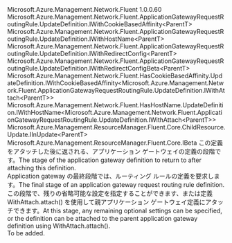 <Type Name="IWithAttach&lt;ParentT&gt;" FullName="Microsoft.Azure.Management.Network.Fluent.ApplicationGatewayRequestRoutingRule.UpdateDefinition.IWithAttach&lt;ParentT&gt;">
  <TypeSignature Language="C#" Value="public interface IWithAttach&lt;ParentT&gt; : Microsoft.Azure.Management.Network.Fluent.ApplicationGatewayRequestRoutingRule.UpdateDefinition.IWithCookieBasedAffinity&lt;ParentT&gt;, Microsoft.Azure.Management.Network.Fluent.ApplicationGatewayRequestRoutingRule.UpdateDefinition.IWithHostName&lt;ParentT&gt;, Microsoft.Azure.Management.Network.Fluent.ApplicationGatewayRequestRoutingRule.UpdateDefinition.IWithRedirectConfig&lt;ParentT&gt;, Microsoft.Azure.Management.Network.Fluent.ApplicationGatewayRequestRoutingRule.UpdateDefinition.IWithRedirectConfigBeta&lt;ParentT&gt;, Microsoft.Azure.Management.Network.Fluent.HasCookieBasedAffinity.UpdateDefinition.IWithCookieBasedAffinity&lt;Microsoft.Azure.Management.Network.Fluent.ApplicationGatewayRequestRoutingRule.UpdateDefinition.IWithAttach&lt;ParentT&gt;&gt;, Microsoft.Azure.Management.Network.Fluent.HasHostName.UpdateDefinition.IWithHostName&lt;Microsoft.Azure.Management.Network.Fluent.ApplicationGatewayRequestRoutingRule.UpdateDefinition.IWithAttach&lt;ParentT&gt;&gt;, Microsoft.Azure.Management.ResourceManager.Fluent.Core.ChildResource.Update.IInUpdate&lt;ParentT&gt;, Microsoft.Azure.Management.ResourceManager.Fluent.Core.IBeta" />
  <TypeSignature Language="ILAsm" Value=".class public interface auto ansi abstract IWithAttach`1&lt;ParentT&gt; implements class Microsoft.Azure.Management.Network.Fluent.ApplicationGatewayRequestRoutingRule.UpdateDefinition.IWithCookieBasedAffinity`1&lt;!ParentT&gt;, class Microsoft.Azure.Management.Network.Fluent.ApplicationGatewayRequestRoutingRule.UpdateDefinition.IWithHostName`1&lt;!ParentT&gt;, class Microsoft.Azure.Management.Network.Fluent.ApplicationGatewayRequestRoutingRule.UpdateDefinition.IWithRedirectConfig`1&lt;!ParentT&gt;, class Microsoft.Azure.Management.Network.Fluent.ApplicationGatewayRequestRoutingRule.UpdateDefinition.IWithRedirectConfigBeta`1&lt;!ParentT&gt;, class Microsoft.Azure.Management.Network.Fluent.HasCookieBasedAffinity.UpdateDefinition.IWithCookieBasedAffinity`1&lt;class Microsoft.Azure.Management.Network.Fluent.ApplicationGatewayRequestRoutingRule.UpdateDefinition.IWithAttach`1&lt;!ParentT&gt;&gt;, class Microsoft.Azure.Management.Network.Fluent.HasHostName.UpdateDefinition.IWithHostName`1&lt;class Microsoft.Azure.Management.Network.Fluent.ApplicationGatewayRequestRoutingRule.UpdateDefinition.IWithAttach`1&lt;!ParentT&gt;&gt;, class Microsoft.Azure.Management.ResourceManager.Fluent.Core.ChildResource.Update.IInUpdate`1&lt;!ParentT&gt;, class Microsoft.Azure.Management.ResourceManager.Fluent.Core.IBeta" />
  <TypeSignature Language="DocId" Value="T:Microsoft.Azure.Management.Network.Fluent.ApplicationGatewayRequestRoutingRule.UpdateDefinition.IWithAttach`1" />
  <TypeSignature Language="VB.NET" Value="Public Interface IWithAttach(Of ParentT)&#xA;Implements IBeta, IInUpdate(Of ParentT), IWithCookieBasedAffinity(Of IWithAttach(Of ParentT)), IWithCookieBasedAffinity(Of ParentT), IWithHostName(Of IWithAttach(Of ParentT)), IWithHostName(Of ParentT), IWithRedirectConfig(Of ParentT), IWithRedirectConfigBeta(Of ParentT)" />
  <TypeSignature Language="F#" Value="type IWithAttach&lt;'ParentT&gt; = interface&#xA;    interface IInUpdate&lt;'ParentT&gt;&#xA;    interface IWithHostName&lt;'ParentT&gt;&#xA;    interface IWithHostName&lt;IWithAttach&lt;'ParentT&gt;&gt;&#xA;    interface IWithCookieBasedAffinity&lt;'ParentT&gt;&#xA;    interface IWithCookieBasedAffinity&lt;IWithAttach&lt;'ParentT&gt;&gt;&#xA;    interface IWithRedirectConfig&lt;'ParentT&gt;&#xA;    interface IWithRedirectConfigBeta&lt;'ParentT&gt;&#xA;    interface IBeta" />
  <AssemblyInfo>
    <AssemblyName>Microsoft.Azure.Management.Network.Fluent</AssemblyName>
    <AssemblyVersion>1.0.0.60</AssemblyVersion>
  </AssemblyInfo>
  <TypeParameters>
    <TypeParameter Name="ParentT" />
  </TypeParameters>
  <Interfaces>
    <Interface>
      <InterfaceName>Microsoft.Azure.Management.Network.Fluent.ApplicationGatewayRequestRoutingRule.UpdateDefinition.IWithCookieBasedAffinity&lt;ParentT&gt;</InterfaceName>
    </Interface>
    <Interface>
      <InterfaceName>Microsoft.Azure.Management.Network.Fluent.ApplicationGatewayRequestRoutingRule.UpdateDefinition.IWithHostName&lt;ParentT&gt;</InterfaceName>
    </Interface>
    <Interface>
      <InterfaceName>Microsoft.Azure.Management.Network.Fluent.ApplicationGatewayRequestRoutingRule.UpdateDefinition.IWithRedirectConfig&lt;ParentT&gt;</InterfaceName>
    </Interface>
    <Interface>
      <InterfaceName>Microsoft.Azure.Management.Network.Fluent.ApplicationGatewayRequestRoutingRule.UpdateDefinition.IWithRedirectConfigBeta&lt;ParentT&gt;</InterfaceName>
    </Interface>
    <Interface>
      <InterfaceName>Microsoft.Azure.Management.Network.Fluent.HasCookieBasedAffinity.UpdateDefinition.IWithCookieBasedAffinity&lt;Microsoft.Azure.Management.Network.Fluent.ApplicationGatewayRequestRoutingRule.UpdateDefinition.IWithAttach&lt;ParentT&gt;&gt;</InterfaceName>
    </Interface>
    <Interface>
      <InterfaceName>Microsoft.Azure.Management.Network.Fluent.HasHostName.UpdateDefinition.IWithHostName&lt;Microsoft.Azure.Management.Network.Fluent.ApplicationGatewayRequestRoutingRule.UpdateDefinition.IWithAttach&lt;ParentT&gt;&gt;</InterfaceName>
    </Interface>
    <Interface>
      <InterfaceName>Microsoft.Azure.Management.ResourceManager.Fluent.Core.ChildResource.Update.IInUpdate&lt;ParentT&gt;</InterfaceName>
    </Interface>
    <Interface>
      <InterfaceName>Microsoft.Azure.Management.ResourceManager.Fluent.Core.IBeta</InterfaceName>
    </Interface>
  </Interfaces>
  <Docs>
    <typeparam name="ParentT"><span data-ttu-id="e70b0-101">この定義をアタッチした後に返される、アプリケーション ゲートウェイの定義の段階です。</span><span class="sxs-lookup"><span data-stu-id="e70b0-101">The stage of the application gateway definition to return to after attaching this definition.</span></span></typeparam>
    <summary>
            <span data-ttu-id="e70b0-102">Application gateway の最終段階では、ルーティング ルールの定義を要求します。</span><span class="sxs-lookup"><span data-stu-id="e70b0-102">The final stage of an application gateway request routing rule definition.</span></span>
            <span data-ttu-id="e70b0-103">この段階で、残りの省略可能な設定を指定することができます、または定義 WithAttach.attach() を使用して親アプリケーション ゲートウェイ定義にアタッチできます。</span><span class="sxs-lookup"><span data-stu-id="e70b0-103">At this stage, any remaining optional settings can be specified, or the definition can be attached to the parent application gateway definition using  WithAttach.attach().</span></span>
            </summary>
    <remarks>To be added.</remarks>
  </Docs>
  <Members />
</Type>